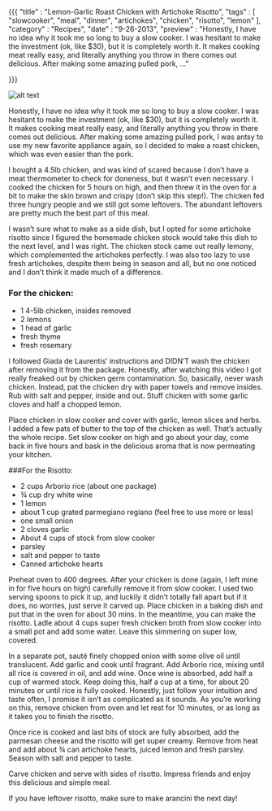 {{{
    "title"    : "Lemon-Garlic Roast Chicken with Artichoke Risotto",
    "tags"     : [ "slowcooker", "meal", "dinner", "artichokes", "chicken", "risotto", "lemon" ],
    "category" : "Recipes",
    "date"     : "9-26-2013",
    "preview"  : "Honestly, I have no idea why it took me so long to buy a slow cooker. I was hesitant to make the investment (ok, like $30), but it is completely worth it. It makes cooking meat really easy, and literally anything you throw in there comes out delicious. After making some amazing pulled pork, ..."

}}}

![alt text](/images/post1/5.jpg "Tasty chicken")

Honestly, I have no idea why it took me so long to buy a slow cooker. I was hesitant to make the investment (ok, like $30), but it is completely worth it. It makes cooking meat really easy, and literally anything you throw in there comes out delicious. After making some amazing pulled pork, I was antsy to use my new favorite appliance again, so I decided to make a roast chicken, which was even easier than the pork. 

I bought a 4.5lb chicken, and was kind of scared because I don’t have a meat thermometer to check for doneness, but it wasn’t even necessary. I cooked the chicken for 5 hours on high, and then threw it in the oven for a bit to make the skin brown and crispy (don’t skip this step!). The chicken fed three hungry people and we still got some leftovers. The abundant leftovers are pretty much the best part of this meal.

I wasn’t sure what to make as a side dish, but I opted for some artichoke risotto since I figured the homemade chicken stock would take this dish to the next level, and I was right. The chicken stock came out really lemony, which complemented the artichokes perfectly. I was also too lazy to use fresh artichokes, despite them being in season and all, but no one noticed and I don’t think it made much of a difference.

### For the chicken:
* 1 4-5lb chicken, insides removed
* 2 lemons
* 1 head of garlic
* fresh thyme
* fresh rosemary

I followed Giada de Laurentis’ instructions and DIDN’T wash the chicken after removing it from the package. Honestly, after watching this video I got really freaked out by chicken germ contamination. So, basically, never wash chicken. Instead, pat the chicken dry with paper towels and remove insides. Rub with salt and pepper, inside and out. Stuff chicken with some garlic cloves and half a chopped lemon. 

Place chicken in slow cooker and cover with garlic, lemon slices and herbs. I added a few pats of butter to the top of the chicken as well. That’s actually the whole recipe. Set slow cooker on high and go about your day, come back in five hours and bask in the delicious aroma that is now permeating your kitchen. 

###For the Risotto:
* 2 cups Arborio rice (about one package)
* ¾ cup dry white wine
* 1 lemon
* about 1 cup grated parmegiano regiano (feel free to use more or less)
* one small onion
* 2 cloves garlic 
* About 4 cups of stock from slow cooker
* parsley
* salt and pepper to taste
* Canned artichoke hearts

Preheat oven to 400 degrees. After your chicken is done (again, I left mine in for five hours on high) carefully remove it from slow cooker. I used two serving spoons to pick it up, and luckily it didn’t totally fall apart but if it does, no worries, just serve it carved up. Place chicken in a baking dish and put that in the oven for about 30 mins. In the meantime, you can make the risotto. Ladle about 4 cups super fresh chicken broth from slow cooker into a small pot and add some water. Leave this simmering on super low, covered. 

In a separate pot, sauté finely chopped onion with some olive oil until translucent. Add garlic and cook until fragrant. Add Arborio rice, mixing until all rice is covered in oil, and add wine. Once wine is absorbed, add half a cup of warmed stock. Keep doing this, half a cup at a time, for about 20 minutes or until rice is fully cooked. Honestly, just follow your intuition and taste often, I promise it isn’t as complicated as it sounds. As you’re working on this, remove chicken from oven and let rest for 10 minutes, or as long as it takes you to finish the risotto.

Once rice is cooked and last bits of stock are fully absorbed, add the parmesan cheese and the risotto will get super creamy. Remove from heat and add about ¾ can artichoke hearts, juiced lemon and fresh parsley. Season with salt and pepper to taste. 

Carve chicken and serve with sides of risotto. Impress friends and enjoy this delicious and simple meal. 

If you have leftover risotto, make sure to make arancini the next day!